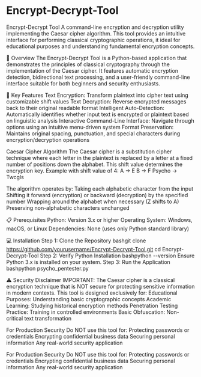 # Encrypt-Decrypt-Tool

Encrypt-Decrypt Tool
A command-line encryption and decryption utility implementing the Caesar cipher algorithm. 
This tool provides an intuitive interface for performing classical cryptographic operations, it ideal for educational purposes and understanding fundamental encryption concepts.

📖 Overview
The Encrypt-Decrypt Tool is a Python-based application that demonstrates the principles of classical cryptography through the implementation of the Caesar cipher. 
It features automatic encryption detection, bidirectional text processing, and a user-friendly command-line interface suitable for both beginners and security enthusiasts.

🔐 Key Features
Text Encryption: Transform plaintext into cipher text using customizable shift values
Text Decryption: Reverse encrypted messages back to their original readable format
Intelligent Auto-Detection: Automatically identifies whether input text is encrypted or plaintext based on linguistic analysis
Interactive Command-Line Interface: Navigate through options using an intuitive menu-driven system
Format Preservation: Maintains original spacing, punctuation, and special characters during encryption/decryption operations

Caesar Cipher Algorithm
The Caesar cipher is a substitution cipher technique where each letter in the plaintext is replaced by a letter at a fixed number of positions down the alphabet. 
This shift value determines the encryption key.
Example with shift value of 4:
A → E
B → F
Psycho → Twcgls

The algorithm operates by:
Taking each alphabetic character from the input
Shifting it forward (encryption) or backward (decryption) by the specified number
Wrapping around the alphabet when necessary (Z shifts to A)
Preserving non-alphabetic characters unchanged

📋 Prerequisites
Python: Version 3.x or higher
Operating System: Windows, macOS, or Linux
Dependencies: None (uses only Python standard library)

💻 Installation
Step 1: Clone the Repository
bashgit clone https://github.com/yourusername/Encrypt-Decrypt-Tool.git
cd Encrypt-Decrypt-Tool
Step 2: Verify Python Installation
bashpython --version
Ensure Python 3.x is installed on your system.
Step 3: Run the Application
bashpython psycho_pentester.py

⚠️ Security Disclaimer
IMPORTANT: The Caesar cipher is a classical encryption technique that is NOT secure for protecting sensitive information in modern contexts. This tool is designed exclusively for:
Educational Purposes: Understanding basic cryptographic concepts
Academic Learning: Studying historical encryption methods
Penetration Testing Practice: Training in controlled environments
Basic Obfuscation: Non-critical text transformation

For Production Security
Do NOT use this tool for:
Protecting passwords or credentials
Encrypting confidential business data
Securing personal information
Any real-world security application

For Production Security
Do NOT use this tool for:
Protecting passwords or credentials
Encrypting confidential business data
Securing personal information
Any real-world security application
